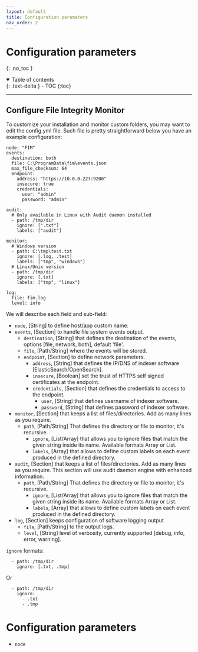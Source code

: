```yaml
---
layout: default
title: Configuration parameters
nav_order: 2
---
```


# Configuration parameters
{: .no_toc }

<details open markdown="block">
  <summary>
    Table of contents
  </summary>
  {: .text-delta }
- TOC
{:toc}
</details>

---

## Configure File Integrity Monitor

To customize your installation and monitor custom folders, you may want to edit the config.yml file. Such file is pretty straightforward below you have an example configuration:

```
node: "FIM"
events:
  destination: both
  file: C:\ProgramData\fim\events.json
  max_file_checksum: 64
  endpoint:
    address: "https://10.0.0.227:9200"
    insecure: true
    credentials:
      user: "admin"
      password: "admin"

audit:
  # Only available in Linux with Audit daemon installed
  - path: /tmp/dir
    ignore: [".txt"]
    labels: ["audit"]

monitor:
  # Windows version
  - path: C:\tmp\test.txt
    ignore: [.log, .test]
    labels: ["tmp", "windows"]
  # Linux/Unix version
  - path: /tmp/dir
    ignore: [.txt]
    labels: ["tmp", "linux"]

log:
  file: fim.log
  level: info
```

We will describe each field and sub-field:
- `node`, [String] to define host/app custom name.
- `events`, [Section] to handle file system events output.
  - `destination`, [String] that defines the destination of the events, options [file, network, both], default 'file'.
  - `file`, [Path/String] where the events will be stored.
  - `endpoint`, [Section] to define network parameters. 
    - `address`, [String] that defines the IP/DNS of indexer software [ElasticSearch/OpenSearch].
    - `insecure`, [Boolean] set the trust of HTTPS self signed certificates at the endpoint.
    - `credentials`, [Section] that defines the credentials to access to the endpoint. 
      - `user`, [String] that defines username of indexer software.
      - `password`, [String] that defines password of indexer software.
- `monitor`, [Section] that keeps a list of files/directories. Add as many lines as you require.
  - `path`, [Path/String] That defines the directory or file to monitor, it's recursive.
    - `ignore`, [List/Array] that allows you to ignore files that match the given string inside its name. Available formats Array or List.
    - `labels`, [Array] that allows to define custom labels on each event produced in the defined directory.
- `audit`, [Section] that keeps a list of files/directories. Add as many lines as you require. This section will use audit daemon engine with enhanced information.
  - `path`, [Path/String] That defines the directory or file to monitor, it's recursive.
    - `ignore`, [List/Array] that allows you to ignore files that match the given string inside its name. Available formats Array or List.
    - `labels`, [Array] that allows to define custom labels on each event produced in the defined directory.
- `log`, [Section] keeps configuration of software logging output
  - `file`, [Path/String] to the output logs.
  - `level`, [String] level of verbosity, currently supported [debug, info, error, warning].

`ignore` formats:
```
  - path: /tmp/dir
    ignore: [.txt, .tmp]
```
Or
```
  - path: /tmp/dir
    ignore:
      - .txt
      - .tmp
```

# Configuration parameters
- `node`